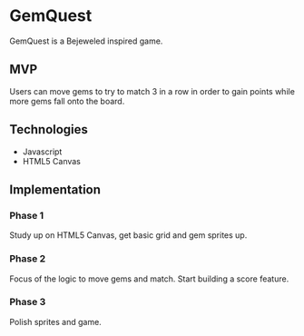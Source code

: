 # GemQuest

GemQuest is a Bejeweled inspired game.

## MVP

Users can move gems to try to match 3 in a row in order to gain points while more gems fall onto the board.

## Technologies

* Javascript
* HTML5 Canvas

## Implementation

### Phase 1

Study up on HTML5 Canvas, get basic grid and gem sprites up.

### Phase 2

Focus of the logic to move gems and match. Start building a score feature. 

### Phase 3

Polish sprites and game. 